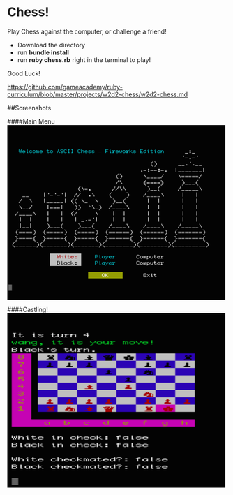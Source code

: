 # Chess!
Play Chess against the computer, or challenge a friend!


+ Download the directory 
+ run **bundle install**
+ run **ruby chess.rb** right in the terminal to play!

Good Luck!

https://github.com/gameacademy/ruby-curriculum/blob/master/projects/w2d2-chess/w2d2-chess.md

##Screenshots

####Main Menu
<img src=./game/screenshots/main_menu.png 
  align=middle width=500 height=400 />

####Castling!
<img src=./game/screenshots/castle.png 
  align=middle width=500 height=400 />
